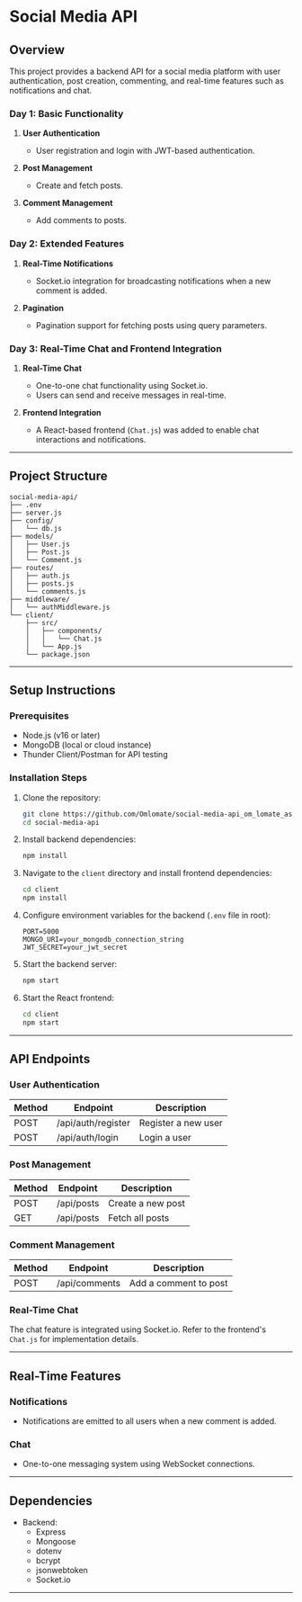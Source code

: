 
# Social Media API

## Overview

This project provides a backend API for a social media platform with user authentication, post creation, commenting, and real-time features such as notifications and chat.

### Day 1: Basic Functionality
1. **User Authentication**
   - User registration and login with JWT-based authentication.
   
2. **Post Management**
   - Create and fetch posts.
   
3. **Comment Management**
   - Add comments to posts.

### Day 2: Extended Features
1. **Real-Time Notifications**
   - Socket.io integration for broadcasting notifications when a new comment is added.

2. **Pagination**
   - Pagination support for fetching posts using query parameters.

### Day 3: Real-Time Chat and Frontend Integration
1. **Real-Time Chat**
   - One-to-one chat functionality using Socket.io.
   - Users can send and receive messages in real-time.

2. **Frontend Integration**
   - A React-based frontend (`Chat.js`) was added to enable chat interactions and notifications.

---

## Project Structure

```
social-media-api/
├── .env
├── server.js
├── config/
│   └── db.js
├── models/
│   ├── User.js
│   ├── Post.js
│   └── Comment.js
├── routes/
│   ├── auth.js
│   ├── posts.js
│   └── comments.js
├── middleware/
│   └── authMiddleware.js
└── client/
    ├── src/
    │   ├── components/
    │   │   └── Chat.js
    │   └── App.js
    └── package.json
```

---

## Setup Instructions

### Prerequisites
- Node.js (v16 or later)
- MongoDB (local or cloud instance)
- Thunder Client/Postman for API testing

### Installation Steps

1. Clone the repository:
   ```bash
   git clone https://github.com/Omlomate/social-media-api_om_lomate_assignment.git
   cd social-media-api
   ```

2. Install backend dependencies:
   ```bash
   npm install
   ```

3. Navigate to the `client` directory and install frontend dependencies:
   ```bash
   cd client
   npm install
   ```

4. Configure environment variables for the backend (`.env` file in root):
   ```env
   PORT=5000
   MONGO_URI=your_mongodb_connection_string
   JWT_SECRET=your_jwt_secret
   ```

5. Start the backend server:
   ```bash
   npm start
   ```

6. Start the React frontend:
   ```bash
   cd client
   npm start
   ```

---

## API Endpoints

### User Authentication
| Method | Endpoint            | Description       |
|--------|---------------------|-------------------|
| POST   | /api/auth/register  | Register a new user |
| POST   | /api/auth/login     | Login a user       |

### Post Management
| Method | Endpoint   | Description           |
|--------|------------|-----------------------|
| POST   | /api/posts | Create a new post     |
| GET    | /api/posts | Fetch all posts       |

### Comment Management
| Method | Endpoint       | Description           |
|--------|----------------|-----------------------|
| POST   | /api/comments  | Add a comment to post |

### Real-Time Chat
The chat feature is integrated using Socket.io. Refer to the frontend's `Chat.js` for implementation details.

---

## Real-Time Features

### Notifications
- Notifications are emitted to all users when a new comment is added.

### Chat
- One-to-one messaging system using WebSocket connections.

---

## Dependencies

- Backend:
  - Express
  - Mongoose
  - dotenv
  - bcrypt
  - jsonwebtoken
  - Socket.io

---

